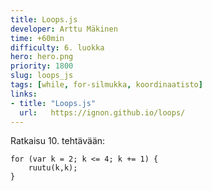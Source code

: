 ```yaml
---
title: Loops.js
developer: Arttu Mäkinen
time: +60min
difficulty: 6. luokka
hero: hero.png
priority: 1800
slug: loops_js
tags: [while, for-silmukka, koordinaatisto]
links:
- title: "Loops.js"
  url:   https://ignon.github.io/loops/
---
```


Ratkaisu 10. tehtävään:
```
for (var k = 2; k <= 4; k += 1) {
    ruutu(k,k);
}
```
